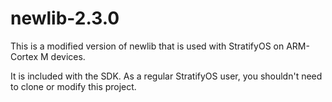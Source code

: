 # newlib-2.3.0

This is a modified version of newlib that is used with StratifyOS on ARM-Cortex M devices.

It is included with the SDK.  As a regular StratifyOS user, you shouldn't need to clone or modify this project.
